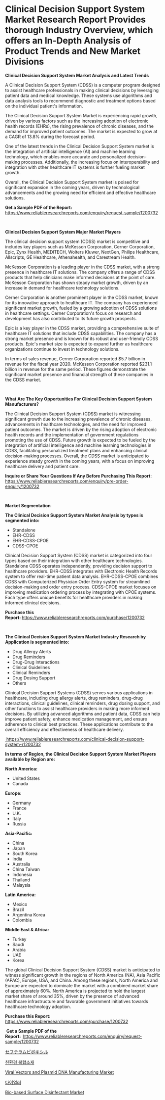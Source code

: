 <p><h1>Clinical Decision Support System Market Research Report Provides thorough Industry Overview, which offers an In-Depth Analysis of Product Trends and New Market Divisions</h1></p><p><strong>Clinical Decision Support System Market Analysis and Latest Trends</strong></p>
<p><p>A Clinical Decision Support System (CDSS) is a computer program designed to assist healthcare professionals in making clinical decisions by leveraging patient data and medical knowledge. These systems use algorithms and data analysis tools to recommend diagnostic and treatment options based on the individual patient's information.</p><p>The Clinical Decision Support System Market is experiencing rapid growth, driven by various factors such as the increasing adoption of electronic health records (EHRs), the rising prevalence of chronic diseases, and the demand for improved patient outcomes. The market is expected to grow at a CAGR of 13.8% during the forecast period.</p><p>One of the latest trends in the Clinical Decision Support System market is the integration of artificial intelligence (AI) and machine learning technology, which enables more accurate and personalized decision-making processes. Additionally, the increasing focus on interoperability and integration with other healthcare IT systems is further fueling market growth.</p><p>Overall, the Clinical Decision Support System market is poised for significant expansion in the coming years, driven by technological advancements and the growing need for efficient and effective healthcare solutions.</p></p>
<p><strong>Get a Sample PDF of the Report:&nbsp;</strong> <a href="https://www.reliableresearchreports.com/enquiry/request-sample/1200732">https://www.reliableresearchreports.com/enquiry/request-sample/1200732</a></p>
<p>&nbsp;</p>
<p><strong>Clinical Decision Support System Major Market Players</strong></p>
<p><p>The clinical decision support system (CDSS) market is competitive and includes key players such as McKesson Corporation, Cerner Corporation, Epic, Zynx Health, MEDITECH, Wolters Kluwer, NextGen, Philips Healthcare, Allscripts, GE Healthcare, Athenahealth, and Carestream Health.</p><p>McKesson Corporation is a leading player in the CDSS market, with a strong presence in healthcare IT solutions. The company offers a range of CDSS products that help clinicians make informed decisions at the point of care. McKesson Corporation has shown steady market growth, driven by an increase in demand for healthcare technology solutions.</p><p>Cerner Corporation is another prominent player in the CDSS market, known for its innovative approach to healthcare IT. The company has experienced significant market growth, fueled by a growing adoption of CDSS solutions in healthcare settings. Cerner Corporation's focus on research and development has also contributed to its future growth prospects.</p><p>Epic is a key player in the CDSS market, providing a comprehensive suite of healthcare IT solutions that include CDSS capabilities. The company has a strong market presence and is known for its robust and user-friendly CDSS products. Epic's market size is expected to expand further as healthcare organizations continue to invest in technology solutions.</p><p>In terms of sales revenue, Cerner Corporation reported $5.7 billion in revenue for the fiscal year 2020. McKesson Corporation reported $231.1 billion in revenue for the same period. These figures demonstrate the significant market presence and financial strength of these companies in the CDSS market.</p></p>
<p>&nbsp;</p>
<p><strong>What Are The Key Opportunities For Clinical Decision Support System Manufacturers?</strong></p>
<p><p>The Clinical Decision Support System (CDSS) market is witnessing significant growth due to the increasing prevalence of chronic diseases, advancements in healthcare technologies, and the need for improved patient outcomes. The market is driven by the rising adoption of electronic health records and the implementation of government regulations promoting the use of CDSS. Future growth is expected to be fueled by the integration of artificial intelligence and machine learning technologies in CDSS, facilitating personalized treatment plans and enhancing clinical decision-making processes. Overall, the CDSS market is anticipated to experience steady growth in the coming years, with a focus on improving healthcare delivery and patient care.</p></p>
<p><strong>Inquire or Share Your Questions If Any Before Purchasing This Report:</strong> <a href="https://www.reliableresearchreports.com/enquiry/pre-order-enquiry/1200732">https://www.reliableresearchreports.com/enquiry/pre-order-enquiry/1200732</a></p>
<p>&nbsp;</p>
<p><strong>Market Segmentation</strong></p>
<p><strong>The Clinical Decision Support System Market Analysis by types is segmented into:</strong></p>
<p><ul><li>Standalone</li><li>EHR-CDSS</li><li>EHR-CDSS-CPOE</li><li>CDSS-CPOE</li></ul></p>
<p><p>Clinical Decision Support System (CDSS) market is categorized into four types based on their integration with other healthcare technologies. Standalone CDSS operates independently, providing decision support to healthcare providers. EHR-CDSS integrates with Electronic Health Records system to offer real-time patient data analysis. EHR-CDSS-CPOE combines CDSS with Computerized Physician Order Entry system for streamlined decision-making and order entry process. CDSS-CPOE market focuses on improving medication ordering process by integrating with CPOE systems. Each type offers unique benefits for healthcare providers in making informed clinical decisions.</p></p>
<p><strong>Purchase this Report:&nbsp;</strong><a href="https://www.reliableresearchreports.com/purchase/1200732">https://www.reliableresearchreports.com/purchase/1200732</a></p>
<p>&nbsp;</p>
<p><strong>The Clinical Decision Support System Market Industry Research by Application is segmented into:</strong></p>
<p><ul><li>Drug Allergy Alerts</li><li>Drug Reminders</li><li>Drug-Drug Interactions</li><li>Clinical Guidelines</li><li>Clinical Reminders</li><li>Drug Dosing Support</li><li>Others</li></ul></p>
<p><p>Clinical Decision Support Systems (CDSS) serves various applications in healthcare, including drug allergy alerts, drug reminders, drug-drug interactions, clinical guidelines, clinical reminders, drug dosing support, and other functions to assist healthcare providers in making more informed decisions. By utilizing advanced algorithms and patient data, CDSS can help improve patient safety, enhance medication management, and ensure adherence to clinical best practices. These applications contribute to the overall efficiency and effectiveness of healthcare delivery.</p></p>
<p><a href="https://www.reliableresearchreports.com/clinical-decision-support-system-r1200732">&nbsp;https://www.reliableresearchreports.com/clinical-decision-support-system-r1200732</a></p>
<p><strong>In terms of Region, the Clinical Decision Support System Market Players available by Region are:</strong></p>
<p>
    <p> <strong> North America: </strong>
        <ul>
            <li>United States</li>
            <li>Canada</li>
        </ul>
        </p> 
    <p> <strong> Europe: </strong>
        <ul>
            <li>Germany</li>
            <li>France</li>
            <li>U.K.</li>
            <li>Italy</li>
            <li>Russia</li>
        </ul>
        </p> 
    <p> <strong> Asia-Pacific: </strong>
        <ul>
            <li>China</li>
            <li>Japan</li>
            <li>South Korea</li>
            <li>India</li>
            <li>Australia</li>
            <li>China Taiwan</li>
            <li>Indonesia</li>
            <li>Thailand</li>
            <li>Malaysia</li>
        </ul>
        </p> 
    <p> <strong> Latin America: </strong>
        <ul>
            <li>Mexico</li>
            <li>Brazil</li>
            <li>Argentina Korea</li>
            <li>Colombia</li>
        </ul>
        </p> 
    <p> <strong> Middle East & Africa: </strong>
        <ul>
            <li>Turkey</li>
            <li>Saudi</li>
            <li>Arabia</li>
            <li>UAE</li>
            <li>Korea</li>
        </ul>
    </p>
    </p>
<p><p>The global Clinical Decision Support System (CDSS) market is anticipated to witness significant growth in the regions of North America (NA), Asia Pacific (APAC), Europe, USA, and China. Among these regions, North America and Europe are expected to dominate the market with a combined market share of approximately 60%. North America is projected to hold the largest market share of around 35%, driven by the presence of advanced healthcare infrastructure and favorable government initiatives towards healthcare technology adoption.</p></p>
<p><strong>Purchase this Report: </strong><a href="https://www.reliableresearchreports.com/purchase/1200732">https://www.reliableresearchreports.com/purchase/1200732</a></p>
<p>&nbsp;<strong>Get a Sample PDF of the Report:&nbsp;&nbsp;</strong><a href="https://www.reliableresearchreports.com/enquiry/request-sample/1200732">https://www.reliableresearchreports.com/enquiry/request-sample/1200732</a></p>
<p><strong></strong></p>
<p><p><a href="https://github.com/adcxff01450218/Market-Research-Report-List-2/blob/main/657416846439.md">セフテラムピボキシル</a></p><p><a href="https://github.com/Elenrrera7685/Market-Research-Report-List-1/blob/main/908443142358.md">친환경 복합소재</a></p><p><a href="https://github.com/sonuprakash1/Market-Research-Report-List-2/blob/main/viral-vectors-and-plasmid-dna-manufacturing-market.md">Viral Vectors and Plasmid DNA Manufacturing Market</a></p><p><a href="https://github.com/vsn7qpua81q/Market-Research-Report-List-2/blob/main/720445242357.md">다이얼러</a></p><p><a href="https://issuu.com/reportprime-2/docs/bio-based-surface-disinfectant-market-size-2030.pp">Bio-based Surface Disinfectant Market</a></p></p>